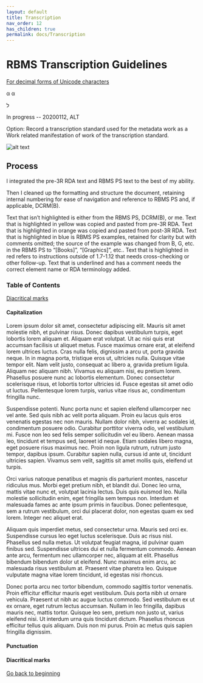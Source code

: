 ```yaml
---
layout: default
title: Transcription
nav_order: 12
has_children: true
permalink: docs/Transcription
---
```


# RBMS Transcription Guidelines

[For decimal forms of Unicode characters](https://unicodelookup.com/)

&alpha;
&#945;

&#1500;

In progress -- 20200112, ALT

Option: Record a transcription standard used for the metadata work as a Work related manifestation of work of the transcription standard.

![alt text](https://github.com/ladylazarus3/Test/docs/Transcription/early%20contractions%2001.png "Early Contractions, image 1 [Missing Letter(s)] to [Con]")

## Process 

I integrated the pre-3R RDA text and RBMS PS text to the best of my ability.

Then I cleaned up the formatting and structure the document, retaining internal numbering for ease of navigation and reference to RBMS PS and, if applicable, DCRM(B).

Text that isn’t highlighted is either from the RBMS PS, DCRM(B), or me. Text that is highlighted in yellow was copied and pasted from pre-3R RDA. Text that is highlighted in orange was copied and pasted from post-3R RDA. Text that is highlighted in blue is RBMS PS examples, retained for clarity but with comments omitted; the source of the example was changed from B, G, etc. in the RBMS PS to “[Books]”, “[Graphics]”, etc.. Text that is highlighted in red refers to instructions outside of 1.7-1.12 that needs cross-checking or other follow-up. Text that is underlined and has a comment needs the correct element name or RDA terminology added. 

### Table of Contents

[Diacritical marks](#diacritical-marks)

#### Capitalization

Lorem ipsum dolor sit amet, consectetur adipiscing elit. Mauris sit amet molestie nibh, et pulvinar risus. Donec dapibus vestibulum turpis, eget lobortis lorem aliquam et. Aliquam erat volutpat. Ut ac nisi quis erat accumsan facilisis ut aliquet metus. Fusce maximus ornare erat, at eleifend lorem ultrices luctus. Cras nulla felis, dignissim a arcu ut, porta gravida neque. In in magna porta, tristique eros ut, ultricies nulla. Quisque vitae tempor elit. Nam velit justo, consequat ac libero a, gravida pretium ligula. Aliquam nec aliquam nibh. Vivamus eu aliquam nisi, eu pretium lorem. Phasellus posuere nunc ac lobortis elementum. Donec consectetur scelerisque risus, et lobortis tortor ultricies id. Fusce egestas sit amet odio ut luctus. Pellentesque lorem turpis, varius vitae risus ac, condimentum fringilla nunc.

Suspendisse potenti. Nunc porta nunc et sapien eleifend ullamcorper nec vel ante. Sed quis nibh ac velit porta aliquam. Proin eu lacus quis eros venenatis egestas nec non mauris. Nullam dolor nibh, viverra ac sodales id, condimentum posuere odio. Curabitur porttitor viverra odio, vel vestibulum mi. Fusce non leo sed felis semper sollicitudin vel eu libero. Aenean massa leo, tincidunt et tempus sed, laoreet id neque. Etiam sodales libero magna, eget posuere risus maximus nec. Proin non ligula rutrum, rutrum justo tempor, dapibus ipsum. Curabitur sapien nulla, cursus id ante ut, tincidunt ultricies sapien. Vivamus sem velit, sagittis sit amet mollis quis, eleifend ut turpis.

Orci varius natoque penatibus et magnis dis parturient montes, nascetur ridiculus mus. Morbi eget pretium nibh, et blandit dui. Donec leo urna, mattis vitae nunc et, volutpat lacinia lectus. Duis quis euismod leo. Nulla molestie sollicitudin enim, eget fringilla sem tempus non. Interdum et malesuada fames ac ante ipsum primis in faucibus. Donec pellentesque, sem a rutrum vestibulum, orci dui placerat dolor, non egestas quam ex sed lorem. Integer nec aliquet erat.

Aliquam quis imperdiet metus, sed consectetur urna. Mauris sed orci ex. Suspendisse cursus leo eget luctus scelerisque. Duis ac risus nisl. Phasellus sed nulla metus. Ut volutpat feugiat magna, id pulvinar quam finibus sed. Suspendisse ultrices dui et nulla fermentum commodo. Aenean ante arcu, fermentum nec ullamcorper nec, aliquam at elit. Phasellus bibendum bibendum dolor ut eleifend. Nunc maximus enim arcu, ac malesuada risus vestibulum at. Praesent vitae pharetra leo. Quisque vulputate magna vitae lorem tincidunt, id egestas nisi rhoncus.

Donec porta arcu nec tortor bibendum, commodo sagittis tortor venenatis. Proin efficitur efficitur mauris eget vestibulum. Duis porta nibh ut ornare vehicula. Praesent ut nibh ac augue luctus commodo. Sed vestibulum ex ut ex ornare, eget rutrum lectus accumsan. Nullam in leo fringilla, dapibus mauris nec, mattis tortor. Quisque leo sem, pretium non justo ut, varius eleifend nisi. Ut interdum urna quis tincidunt dictum. Phasellus rhoncus efficitur tellus quis aliquam. Duis non mi purus. Proin ac metus quis sapien fringilla dignissim.

#### Punctuation

#### Diacritical marks

[Go back to beginning](#RBMS-Transcription-Guidelines)
